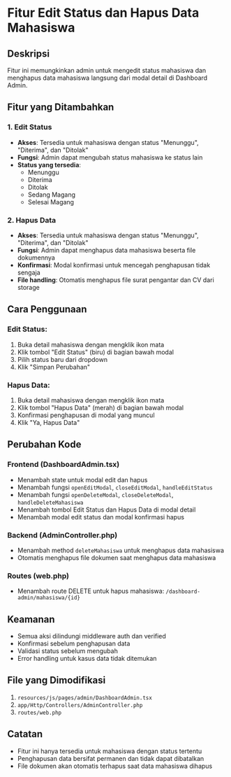 # Fitur Edit Status dan Hapus Data Mahasiswa

## Deskripsi

Fitur ini memungkinkan admin untuk mengedit status mahasiswa dan menghapus data mahasiswa langsung dari modal detail di Dashboard Admin.

## Fitur yang Ditambahkan

### 1. Edit Status

- **Akses**: Tersedia untuk mahasiswa dengan status "Menunggu", "Diterima", dan "Ditolak"
- **Fungsi**: Admin dapat mengubah status mahasiswa ke status lain
- **Status yang tersedia**:
    - Menunggu
    - Diterima
    - Ditolak
    - Sedang Magang
    - Selesai Magang

### 2. Hapus Data

- **Akses**: Tersedia untuk mahasiswa dengan status "Menunggu", "Diterima", dan "Ditolak"
- **Fungsi**: Admin dapat menghapus data mahasiswa beserta file dokumennya
- **Konfirmasi**: Modal konfirmasi untuk mencegah penghapusan tidak sengaja
- **File handling**: Otomatis menghapus file surat pengantar dan CV dari storage

## Cara Penggunaan

### Edit Status:

1. Buka detail mahasiswa dengan mengklik ikon mata
2. Klik tombol "Edit Status" (biru) di bagian bawah modal
3. Pilih status baru dari dropdown
4. Klik "Simpan Perubahan"

### Hapus Data:

1. Buka detail mahasiswa dengan mengklik ikon mata
2. Klik tombol "Hapus Data" (merah) di bagian bawah modal
3. Konfirmasi penghapusan di modal yang muncul
4. Klik "Ya, Hapus Data"

## Perubahan Kode

### Frontend (DashboardAdmin.tsx)

- Menambah state untuk modal edit dan hapus
- Menambah fungsi `openEditModal`, `closeEditModal`, `handleEditStatus`
- Menambah fungsi `openDeleteModal`, `closeDeleteModal`, `handleDeleteMahasiswa`
- Menambah tombol Edit Status dan Hapus Data di modal detail
- Menambah modal edit status dan modal konfirmasi hapus

### Backend (AdminController.php)

- Menambah method `deleteMahasiswa` untuk menghapus data mahasiswa
- Otomatis menghapus file dokumen saat menghapus data mahasiswa

### Routes (web.php)

- Menambah route DELETE untuk hapus mahasiswa: `/dashboard-admin/mahasiswa/{id}`

## Keamanan

- Semua aksi dilindungi middleware auth dan verified
- Konfirmasi sebelum penghapusan data
- Validasi status sebelum mengubah
- Error handling untuk kasus data tidak ditemukan

## File yang Dimodifikasi

1. `resources/js/pages/admin/DashboardAdmin.tsx`
2. `app/Http/Controllers/AdminController.php`
3. `routes/web.php`

## Catatan

- Fitur ini hanya tersedia untuk mahasiswa dengan status tertentu
- Penghapusan data bersifat permanen dan tidak dapat dibatalkan
- File dokumen akan otomatis terhapus saat data mahasiswa dihapus
